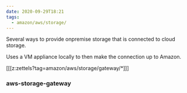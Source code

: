 ```yaml
---
date: 2020-09-29T18:21
tags:
  - amazon/aws/storage/
---
```




Several ways to provide onpremise storage that is connected to
cloud storage.

Uses a VM appliance locally to then make the connection up to Amazon.



[[[z:zettels?tag=amazon/aws/storage/gateway/*]]]

### aws-storage-gateway
